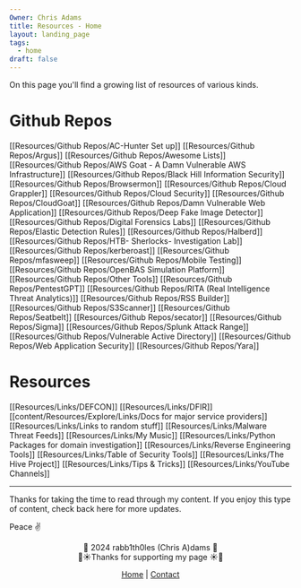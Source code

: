 ```yaml
---
Owner: Chris Adams
title: Resources - Home
layout: landing_page
tags:
  - home
draft: false
---
```

On this page you'll find a growing list of resources of various kinds.

# Github Repos

[[Resources/Github Repos/AC-Hunter Set up]]
[[Resources/Github Repos/Argus]]
[[Resources/Github Repos/Awesome Lists]]
[[Resources/Github Repos/AWS Goat - A Damn Vulnerable AWS Infrastructure]]
[[Resources/Github Repos/Black Hill Information Security]]
[[Resources/Github Repos/Browsermon]]
[[Resources/Github Repos/Cloud Grappler]]
[[Resources/Github Repos/Cloud Security]]
[[Resources/Github Repos/CloudGoat]]
[[Resources/Github Repos/Damn Vulnerable Web Application]]
[[Resources/Github Repos/Deep Fake Image Detector]]
[[Resources/Github Repos/Digital Forensics Labs]]
[[Resources/Github Repos/Elastic Detection Rules]]
[[Resources/Github Repos/Halberd]]
[[Resources/Github Repos/HTB- Sherlocks- Investigation Lab]]
[[Resources/Github Repos/kerberoast]]
[[Resources/Github Repos/mfasweep]]
[[Resources/Github Repos/Mobile Testing]]
[[Resources/Github Repos/OpenBAS Simulation Platform]]
[[Resources/Github Repos/Other Tools]]
[[Resources/Github Repos/PentestGPT]]
[[Resources/Github Repos/RITA (Real Intelligence Threat Analytics)]]
[[Resources/Github Repos/RSS Builder]]
[[Resources/Github Repos/S3Scanner]]
[[Resources/Github Repos/Seatbelt]]
[[Resources/Github Repos/secator]]
[[Resources/Github Repos/Sigma]]
[[Resources/Github Repos/Splunk Attack Range]]
[[Resources/Github Repos/Vulnerable Active Directory]]
[[Resources/Github Repos/Web Application Security]]
[[Resources/Github Repos/Yara]]


# Resources

[[Resources/Links/DEFCON]]
[[Resources/Links/DFIR]]
[[content/Resources/Explore/Links/Docs for major service providers]]
[[Resources/Links/Links to random stuff]]
[[Resources/Links/Malware Threat Feeds]]
[[Resources/Links/My Music]]
[[Resources/Links/Python Packages for domain investigation]]
[[Resources/Links/Reverse Engineering Tools]]
[[Resources/Links/Table of Security Tools]]
[[Resources/Links/The Hive Project]]
[[Resources/Links/Tips & Tricks]]
[[Resources/Links/YouTube Channels]]

---

Thanks for taking the time to read through my content. If you enjoy this type of content, check back here for more updates. 

Peace ✌️

<div style="text-align: center;">
	<div class="gradient-text">👾 2024 rabb1th0les (Chris A)dams 👾</div> 
	🌴☀Thanks for supporting my page ☀🌴
	<nav>
		<ul style="list-style: none; padding: 0;">
			<div style="text-align: center;">
				<li><a href="index.html">Home</a> | <a href="Contact.html">Contact</a></li>
			</div>
		</ul>
	</nav>	
</div>
